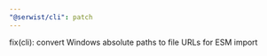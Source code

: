 ```yaml
---
"@serwist/cli": patch
---
```


fix(cli): convert Windows absolute paths to file URLs for ESM import

